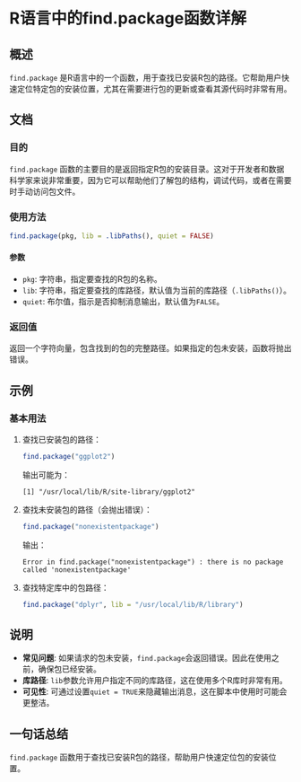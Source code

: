 <!--
Meta Description: # R语言中的find.package函数详解 ## 概述 `find.package` 是R语言中的一个函数，用于查找已安装R包的路径。它帮助用户快速定位特定包的安装位置，尤其在需要进行包的更新或查看其源代码时非常有用。 ## 文档 ### 目的 `find.package` 函数的主要目的是返回...
Meta Keywords: package, find, lib, quiet, nonexistentpackage
-->

# R语言中的find.package函数详解

## 概述
`find.package` 是R语言中的一个函数，用于查找已安装R包的路径。它帮助用户快速定位特定包的安装位置，尤其在需要进行包的更新或查看其源代码时非常有用。

## 文档
### 目的
`find.package` 函数的主要目的是返回指定R包的安装目录。这对于开发者和数据科学家来说非常重要，因为它可以帮助他们了解包的结构，调试代码，或者在需要时手动访问包文件。

### 使用方法
```R
find.package(pkg, lib = .libPaths(), quiet = FALSE)
```

#### 参数
- `pkg`: 字符串，指定要查找的R包的名称。
- `lib`: 字符串，指定要查找的库路径，默认值为当前的库路径（`.libPaths()`）。
- `quiet`: 布尔值，指示是否抑制消息输出，默认值为`FALSE`。

### 返回值
返回一个字符向量，包含找到的包的完整路径。如果指定的包未安装，函数将抛出错误。

## 示例
### 基本用法
1. 查找已安装包的路径：
   ```R
   find.package("ggplot2")
   ```
   输出可能为：
   ```
   [1] "/usr/local/lib/R/site-library/ggplot2"
   ```

2. 查找未安装包的路径（会抛出错误）：
   ```R
   find.package("nonexistentpackage")
   ```
   输出：
   ```
   Error in find.package("nonexistentpackage") : there is no package called 'nonexistentpackage'
   ```

3. 查找特定库中的包路径：
   ```R
   find.package("dplyr", lib = "/usr/local/lib/R/library")
   ```

## 说明
- **常见问题**: 如果请求的包未安装，`find.package`会返回错误。因此在使用之前，确保包已经安装。
- **库路径**: `lib`参数允许用户指定不同的库路径，这在使用多个R库时非常有用。
- **可见性**: 可通过设置`quiet = TRUE`来隐藏输出消息，这在脚本中使用时可能会更整洁。

## 一句话总结
`find.package` 函数用于查找已安装R包的路径，帮助用户快速定位包的安装位置。